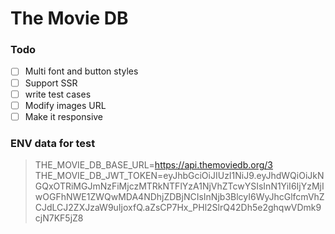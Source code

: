 # The Movie DB
### Todo
- [ ] Multi font and button styles
- [ ] Support SSR
- [ ] write test cases
- [ ] Modify images URL
- [ ] Make it responsive

### ENV data for test

>THE_MOVIE_DB_BASE_URL=https://api.themoviedb.org/3
>THE_MOVIE_DB_JWT_TOKEN=eyJhbGciOiJIUzI1NiJ9.eyJhdWQiOiJkNGQxOTRiMGJmNzFiMjczMTRkNTFlYzA1NjVhZTcwYSIsInN1YiI6IjYzMjIwOGFhNWE1ZWQwMDA4NDhjZDBjNCIsInNjb3BlcyI6WyJhcGlfcmVhZCJdLCJ2ZXJzaW9uIjoxfQ.aZsCP7Hx_PHl2SlrQ42Dh5e2ghqwVDmk9cjN7KF5jZ8
